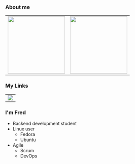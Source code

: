 ### About me
<table>
  <row>
    <td>
      <img height='180em' src='https://github-readme-stats.vercel.app/api/top-langs/?username=fredcardoso191&hide=html&layout=compact&theme=radical'>
      <!--<img src='https://github-readme-stats.vercel.app/api/top-langs/?username=fredcardoso191&hide=html&vue&theme=radical' alt='fredcardoso191'>-->
    </td>
    <td>
      <img height='180em' src='https://github-readme-stats.vercel.app/api?username=fredcardoso191&show&icons=true&theme=radical'>
    </td>
  </row>
</table>

### My Links
<table>
  <row>
    <td>
      <a href="https://fredcardoso191.github.io/mylinks/"><img src="https://img.shields.io/badge/mylinks-0077B5?style=for-the-badge&logo=mylinks&logoColor=white"/></a>
    </td>
  </row>
</table>

### I'm Fred
- Backend development student
- Linux user
  - Fedora
  - Ubuntu
- Agile
  - Scrum
  - DevOps
